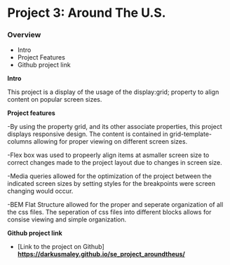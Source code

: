 # Project 3: Around The U.S.

### Overview

- Intro
- Project Features
- Github project link

**Intro**

This project is a display of the usage of the display:grid; property to align content on popular screen sizes.

**Project features**

-By using the property grid, and its other associate properties, this project displays responsive design. The content is contained in grid-template-columns allowing for proper viewing on different screen sizes.

-Flex box was used to propeerly align items at asmaller screen size to correct changes made to the project layout due to changes in screen size.

-Media queries allowed for the optimization of the project between the indicated screen sizes by setting styles for the breakpoints were screen changing would occur.

-BEM Flat Structure allowed for the proper and seperate organization of all the css files. The seperation of css files into different blocks allows for consise viewing and simple organization.

**Github project link**

- [Link to the project on Github]
  **https://darkusmaley.github.io/se_project_aroundtheus/**
